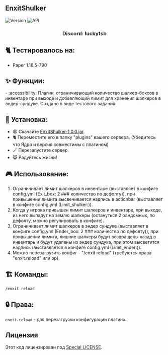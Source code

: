## EnxitShulker

![Version](https://img.shields.io/badge/Версия-1.0.0-blue.svg)
![API](https://img.shields.io/badge/Paper%201.16.5%2B-blue.svg)

<h3 align="center">Discord: luckytsb</h3>

## 🐈 Тестировалось на:
- Paper 1.16.5-790 

## ✨ Функции:

-️ :accessibility: Плагин, ограничивающий количество шалкер-боксов в инвентаре при выходе и добавляющий лимит для хранения шалкеров в эндер-сундуке. Создано в виде тестового задания.

## 🚀 Установка:

- 😧 Скачайте <a href="https://github.com/Hacker123ter/EnxitShulker/raw/refs/heads/EnxitShulker/target/EnxitShulker-1.0.0.jar" target="_blank">EnxitShulker-1.0.0.jar</a>.
- 🐈 Переместите его в папку "plugins" вашего сервера. (Убедитесь что Ядро и версия совместимы с плагином)
- 🪄 Перезапустите сервер.
- 😸 Радуйтесь жизни!

## 🎮 Использование:

1. Ограничивает лимит шалкеров в инвентаре (выставляет в конфиге config.yml (Exit_box: 2 ### количество по дефолту)), при привышении лимита высвечивается надпись в actionbar (выставляет в конфиге config.yml (Limit_shulker:)).
2. Когда у игрока привышен лимит шалкеров и инвентаре, при выходе, из него выпадут на землю шалкеры (остануться 2 рандомных, по дефолту, можно регулировать в конфиге).
3. Ограничивает лимит шалкеров в эндер сундуке (выставляет в конфиге config.yml (Ender_box: 2 ### количество по дефолту)), при привышении лимита, лишние шалкеры будут возвращены назад в инвентарь и будут удалены из эндер сундука, при этом высветится надпись (выставляется в конфиге config.yml (Limit_ender:)).
4. Можно перезагрузить конфиг - "/enxit reload" (требуются права "enxit.reload" или op).

## 🏗️ Команды:
```
/enxit reload
```

## 🔒 Права:
`enxit.reload` - для перезагрузки конфигурации плагина.

## Лицензия

Этот код лицензирован под [Special LICENSE](LICENSE.MD).
